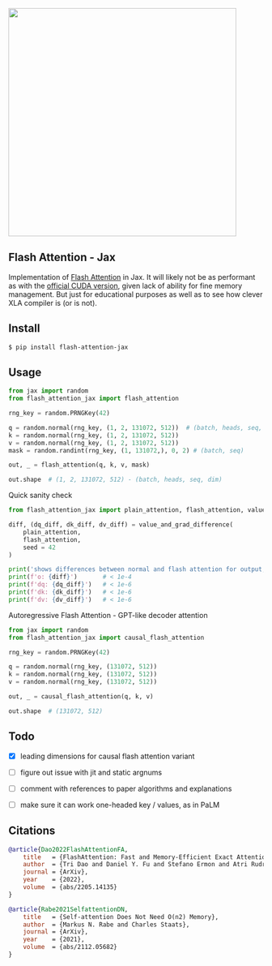 <img src="./flash-attention.png" width="450px"></img>

## Flash Attention - Jax

Implementation of <a href="https://arxiv.org/abs/2205.14135">Flash Attention</a> in Jax. It will likely not be as performant as with the <a href="https://github.com/HazyResearch/flash-attention">official CUDA version</a>, given lack of ability for fine memory management. But just for educational purposes as well as to see how clever XLA compiler is (or is not).

## Install

```bash
$ pip install flash-attention-jax
```

## Usage

```python
from jax import random
from flash_attention_jax import flash_attention

rng_key = random.PRNGKey(42)

q = random.normal(rng_key, (1, 2, 131072, 512))  # (batch, heads, seq, dim)
k = random.normal(rng_key, (1, 2, 131072, 512))
v = random.normal(rng_key, (1, 2, 131072, 512))
mask = random.randint(rng_key, (1, 131072,), 0, 2) # (batch, seq)

out, _ = flash_attention(q, k, v, mask)

out.shape  # (1, 2, 131072, 512) - (batch, heads, seq, dim)
```

Quick sanity check


```python
from flash_attention_jax import plain_attention, flash_attention, value_and_grad_difference

diff, (dq_diff, dk_diff, dv_diff) = value_and_grad_difference(
    plain_attention,
    flash_attention,
    seed = 42
)

print('shows differences between normal and flash attention for output, dq, dk, dv')
print(f'o: {diff}')       # < 1e-4
print(f'dq: {dq_diff}')   # < 1e-6
print(f'dk: {dk_diff}')   # < 1e-6
print(f'dv: {dv_diff}')   # < 1e-6
```

Autoregressive Flash Attention - GPT-like decoder attention

```python
from jax import random
from flash_attention_jax import causal_flash_attention

rng_key = random.PRNGKey(42)

q = random.normal(rng_key, (131072, 512))
k = random.normal(rng_key, (131072, 512))
v = random.normal(rng_key, (131072, 512))

out, _ = causal_flash_attention(q, k, v)

out.shape  # (131072, 512)
```

## Todo

- [x] leading dimensions for causal flash attention variant

- [ ] figure out issue with jit and static argnums
- [ ] comment with references to paper algorithms and explanations
- [ ] make sure it can work one-headed key / values, as in PaLM

## Citations

```bibtex
@article{Dao2022FlashAttentionFA,
    title   = {FlashAttention: Fast and Memory-Efficient Exact Attention with IO-Awareness},
    author  = {Tri Dao and Daniel Y. Fu and Stefano Ermon and Atri Rudra and Christopher R'e},
    journal = {ArXiv},
    year    = {2022},
    volume  = {abs/2205.14135}
}
```

```bibtex
@article{Rabe2021SelfattentionDN,
    title   = {Self-attention Does Not Need O(n2) Memory},
    author  = {Markus N. Rabe and Charles Staats},
    journal = {ArXiv},
    year    = {2021},
    volume  = {abs/2112.05682}
}
```

